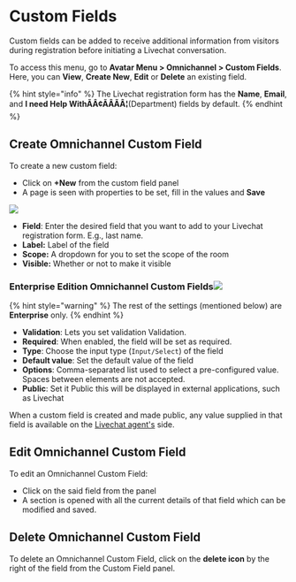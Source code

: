 # Custom Fields

Custom fields can be added to receive additional information from visitors during registration before initiating a Livechat conversation.

To access this menu, go to **Avatar Menu  > Omnichannel > Custom Fields**. Here, you can **View**, **Create New**,  **Edit** or **Delete** an existing field.

{% hint style="info" %}
The Livechat registration form has the **Name**, **Email**, and **I need Help WithÃÂ¢ÃÂÃÂ¦**(Department) fields by default.
{% endhint %}

## Create Omnichannel Custom Field

To create a new custom field:

* Click on **+New** from the custom field panel
* A page is seen with properties to be set, fill in the values and **Save**

![](../../.gitbook/assets/2022-01-23\_18-47-17.png)

* **Field**: Enter the desired field that you want to add to your Livechat registration form. E.g., last name.
* **Label:** Label of the field
* **Scope:** A dropdown for you to set the scope of the room
* **Visible:** Whether or not to make it visible

### Enterprise Edition Omnichannel Custom Fields![](../../.gitbook/assets/2022-01-23\_20-47-25.png)

{% hint style="warning" %}
The rest of the settings (mentioned below) are **Enterprise** only.
{% endhint %}

* **Validation**: Lets you set validation Validation.
* **Required**: When enabled, the field will be set as required.
* **Type**: Choose the input type (`Input/Select`) of the field
* **Default value**: Set the default value of the field
* **Options**: Comma-separated list used to select a pre-configured value. Spaces between elements are not accepted.
* **Public**: Set it Public this will be displayed in external applications, such as Livechat

When a custom field is created and made public, any value supplied in that field is available on the [Livechat agent's](agents.md) side.

## Edit Omnichannel Custom Field

To edit an Omnichannel Custom Field:&#x20;

* Click on the said field from the panel
* A section is opened with all the current details of that field which can be modified and saved.

## Delete Omnichannel Custom Field

To delete an Omnichannel Custom Field, click on the **delete icon** by the right of the field from the Custom Field panel.
